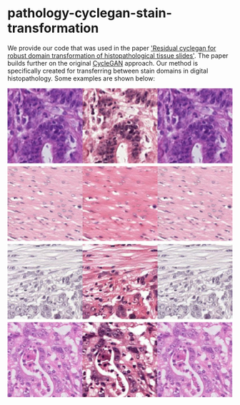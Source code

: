 # pathology-cyclegan-stain-transformation

We provide our code that was used in the paper ['Residual cyclegan for robust domain transformation of histopathological tissue slides'](https://pubmed.ncbi.nlm.nih.gov/33647784/). The paper builds further on the original [CycleGAN](https://github.com/junyanz/CycleGAN) approach. Our method is specifically created for transferring between stain domains in digital histopathology. Some examples are shown below:

<img src='imgs/examples.jpg' align="right" width=960>
